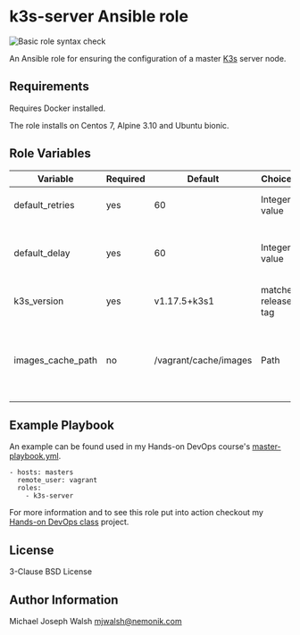 # k3s-server Ansible role

![Basic role syntax check](https://github.com/nemonik/k3s-server-role/workflows/Basic%20role%20syntax%20check/badge.svg)

An Ansible role for ensuring the configuration of a master [K3s](https://k3s.io/) server node.

## Requirements

Requires Docker installed.

The role installs on Centos 7, Alpine 3.10 and Ubuntu bionic.

## Role Variables

| Variable                | Required | Default               | Choices             | Comments                                         |
|-------------------------|----------|-----------------------|---------------------|--------------------------------------------------|
| default_retries         | yes      | 60                    | Integer value       | default number of retries                        |
| default_delay           | yes      | 60                    | Integer value       | default delay in seconds between retries         |
| k3s_version             | yes      | v1.17.5+k3s1          | matches release tag | k3s version to install                           |
| images_cache_path       | no       | /vagrant/cache/images | Path                | Path to folder used to cache saved Docker images |            

## Example Playbook

An example can be found used in my Hands-on DevOps course's [master-playbook.yml](https://github.com/nemonik/hands-on-DevOps/blob/master/ansible/master-playbook.yml).

```
- hosts: masters
  remote_user: vagrant
  roles:
    - k3s-server
```

For more information and to see this role put into action checkout my [Hands-on DevOps class](https://github.com/nemonik/hands-on-DevOps) project.

## License

3-Clause BSD License

## Author Information

Michael Joseph Walsh <mjwalsh@nemonik.com>
